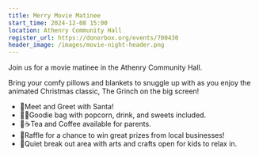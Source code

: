 ```yaml
---
title: Merry Movie Matinee
start_time: 2024-12-08 15:00
location: Athenry Community Hall
register_url: https://donorbox.org/events/700430
header_image: /images/movie-night-header.png
---
```


Join us for a movie matinee in the Athenry Community Hall.

Bring your comfy pillows and blankets to snuggle up with as you enjoy the animated Christmas classic, The Grinch on the big screen!

* 🎅Meet and Greet with Santa!
* 🎁🍿Goodie bag with popcorn, drink, and sweets included. 
* 🍵☕Tea and Coffee available for parents. 
* 🎁Raffle for a chance to win great prizes from local businesses!
* 🎄Quiet break out area with arts and crafts open for kids to relax in. 